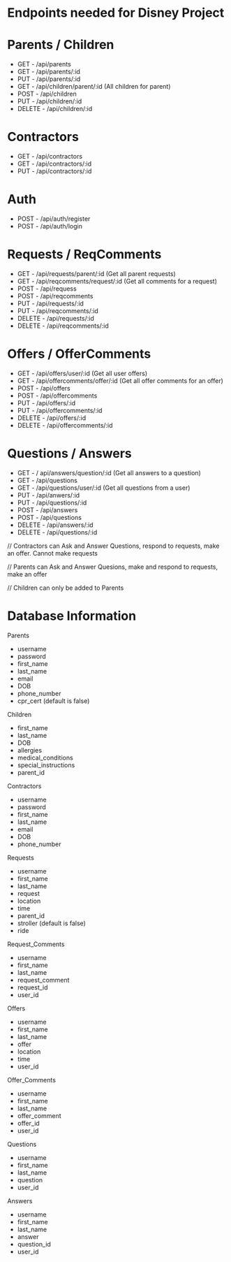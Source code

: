 # Endpoints needed for Disney Project

# Parents / Children
- GET - /api/parents
- GET - /api/parents/:id
- PUT - /api/parents/:id 
- GET - /api/children/parent/:id (All children for parent) 
- POST - /api/children 
- PUT - /api/children/:id
- DELETE - /api/children/:id

# Contractors
- GET - /api/contractors
- GET - /api/contractors/:id 
- PUT - /api/contractors/:id

# Auth
- POST - /api/auth/register 
- POST - /api/auth/login

# Requests / ReqComments
- GET - /api/requests/parent/:id (Get all parent requests)
- GET - /api/reqcomments/request/:id (Get all comments for a request)
- POST - /api/requess
- POST - /api/reqcomments
- PUT - /api/requests/:id
- PUT - /api/reqcomments/:id 
- DELETE - /api/requests/:id 
- DELETE - /api/reqcomments/:id 

# Offers / OfferComments
- GET - /api/offers/user/:id (Get all user offers) 
- GET - /api/offercomments/offer/:id (Get all offer comments for an offer)
- POST - /api/offers 
- POST - /api/offercomments 
- PUT - /api/offers/:id 
- PUT - /api/offercomments/:id
- DELETE - /api/offers/:id 
- DELETE - /api/offercomments/:id


# Questions / Answers
- GET - / api/answers/question/:id (Get all answers to a question)
- GET - /api/questions
- GET - /api/questions/user/:id (Get all questions from a user) 
- PUT - /api/anwers/:id 
- PUT - /api/questions/:id 
- POST - /api/answers 
- POST - /api/questions 
- DELETE - /api/answers/:id 
- DELETE - /api/questions/:id 


// Contractors can Ask and Answer Questions, respond to requests, make an offer. Cannot make requests

// Parents can Ask and Answer Quesions, make and respond to requests, make an offer

// Children can only be added to Parents

# Database Information

Parents
- username
- password
- first_name
- last_name
- email
- DOB
- phone_number
- cpr_cert (default is false)

Children
- first_name
- last_name
- DOB
- allergies
- medical_conditions
- special_instructions
- parent_id

Contractors
- username
- password
- first_name
- last_name
- email
- DOB
- phone_number

Requests
- username
- first_name
- last_name
- request
- location
- time
- parent_id
- stroller (default is false)
- ride

Request_Comments
- username
- first_name
- last_name
- request_comment
- request_id
- user_id

Offers
- username
- first_name
- last_name
- offer
- location
- time
- user_id

Offer_Comments
- username
- first_name
- last_name
- offer_comment
- offer_id
- user_id

Questions
- username
- first_name
- last_name
- question
- user_id

Answers
- username
- first_name
- last_name
- answer
- question_id
- user_id